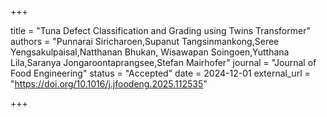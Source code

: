 +++

title = "Tuna Defect Classification and Grading using Twins Transformer"
authors = "Punnarai Siricharoen,Supanut Tangsinmankong,Seree Yengsakulpaisal,Natthanan Bhukan, Wisawapan Soingoen,Yutthana Lila,Saranya Jongaroontaprangsee,Stefan Mairhofer"
journal = "Journal of Food Engineering"
status = "Accepted"
date = 2024-12-01
external_url = "https://doi.org/10.1016/j.jfoodeng.2025.112535"

+++
